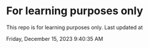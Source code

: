 # For learning purposes only
This repo is for learning purposes only.
Last updated at

Friday, December 15, 2023 9:40:35 AM

